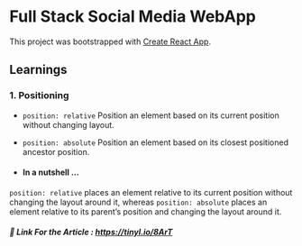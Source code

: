 # Full Stack Social Media WebApp

This project was bootstrapped with [Create React App](https://github.com/facebook/create-react-app).

## Learnings

### 1.  Positioning
* `position: relative` Position an element based on its current position without changing layout.
* `position: absolute`
Position an element based on its closest positioned ancestor position.

* #### In a nutshell …
`position: relative` places an element relative to its current position without changing the layout around it, whereas `position: absolute` places an element relative to its parent’s position and changing the layout around it.

##### 🔗 Link For the Article : https://tinyl.io/8ArT
